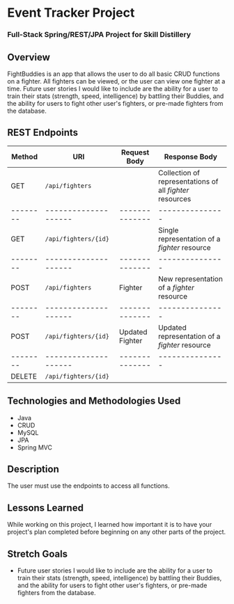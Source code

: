 # Event Tracker Project

### Full-Stack Spring/REST/JPA Project for Skill Distillery

## Overview

FightBuddies is an app that allows the user to do all basic CRUD functions on a fighter. All fighters can be viewed, or the user can view one fighter at a time. Future user stories I would like to include are the ability for a user to train their stats (strength, speed, intelligence) by battling their Buddies, and the ability for users to fight other user's fighters, or pre-made fighters from the database.

## REST Endpoints


| Method | URI                | Request Body | Response Body |
|--------|--------------------|--------------|---------------|
| GET    | `/api/fighters`      |              | Collection of representations of all _fighter_ resources
|--------|--------------------|--------------|---------------|
| GET    | `/api/fighters/{id}`      |              | Single representation of a _fighter_ resource
|--------|--------------------|--------------|---------------|
| POST    | `/api/fighters`      | Fighter             | New representation of a _fighter_ resource
|--------|--------------------|--------------|---------------|
| POST    | `/api/fighters/{id}`      | Updated Fighter             | Updated representation of a _fighter_ resource
|--------|--------------------|--------------|---------------|
| DELETE    | `/api/fighters/{id}`      |             |               |


## Technologies and Methodologies Used

- Java
- CRUD
- MySQL
- JPA
- Spring MVC

## Description

The user must use the endpoints to access all functions.

## Lessons Learned

While working on this project, I learned how important it is to have your project's plan completed before beginning on any other parts of the project.

## Stretch Goals

- Future user stories I would like to include are the ability for a user to train their stats (strength, speed, intelligence) by battling their Buddies, and the ability for users to fight other user's fighters, or pre-made fighters from the database.
